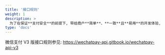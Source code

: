 ```yaml
---
title: '接口规则'
weight: 1
description: >
  为了在保证**支付安全**的前提下, 带给商户**简单**、**一致**且**易用**的开发体验, 我们推出了全新的微信支付 API v3。
type: 'docs'
---
```


微信支付 V3 版接口规则参见: https://wechatpay-api.gitbook.io/wechatpay-api-v3
